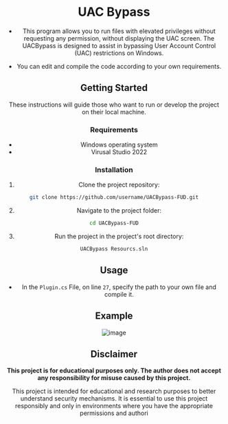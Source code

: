 <div align="center">

# UAC Bypass

- This program allows you to run files with elevated privileges without requesting any permission, without displaying the UAC screen. The UACBypass is designed to assist in bypassing User Account Control (UAC) restrictions on Windows.


- You can edit and compile the code according to your own requirements.

## Getting Started

These instructions will guide those who want to run or develop the project on their local machine.

### Requirements

- Windows operating system
- Virusal Studio 2022

### Installation

1. Clone the project repository:

```bash
git clone https://github.com/username/UACBypass-FUD.git
```

2. Navigate to the project folder:

```bash
cd UACBypass-FUD
```


3. Run the project in the project's root directory:

```bash
UACBypass Resourcs.sln
```

## Usage

- In the ```Plugin.cs``` File, on line ```27```, specify the path to your own file and compile it.


## Example

![image](https://github.com/MuckPro/Kriptr/assets/138373919/179370de-670c-4e12-82c3-1d3d4788a415)


## Disclaimer

**This project is for educational purposes only. The author does not accept any responsibility for misuse caused by this project.**

This project is intended for educational and research purposes to better understand security mechanisms. It is essential to use this project responsibly and only in environments where you have the appropriate permissions and authori